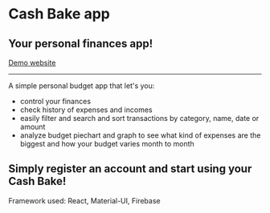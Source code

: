 # Cash Bake app
## Your personal finances app!

[Demo website](https://marcinpietkiewicz.github.io/login)

---

A simple personal budget app that let's you:
- control your finances
- check history of expenses and incomes
- easily filter and search and sort transactions by category, name, date or amount
- analyze budget piechart and graph to see what kind of expenses are the biggest and how your budget varies month to month

## Simply register an account and start using your Cash Bake!

Framework used: React, Material-UI, Firebase
